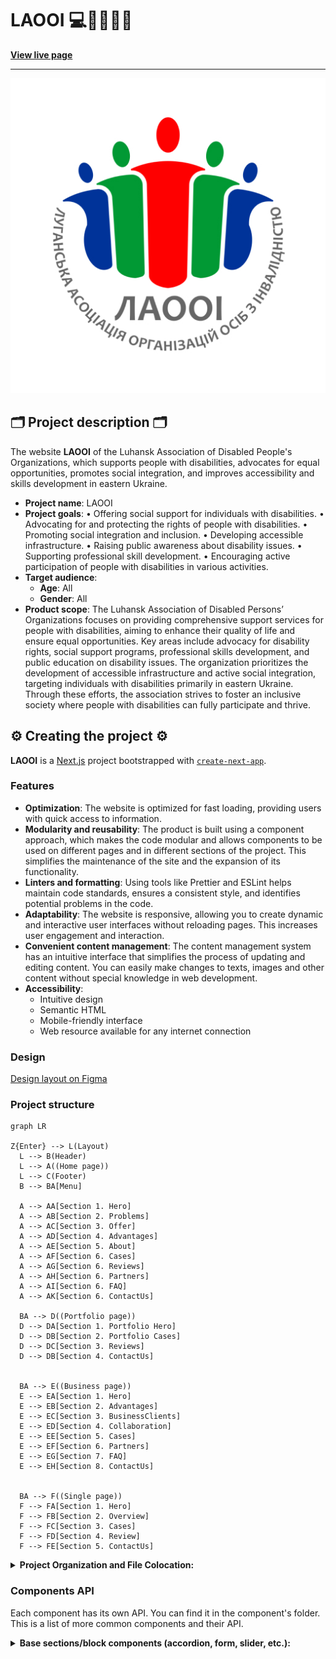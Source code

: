 # LAOOI 💻🧩👨🏿‍💻

**[View live page](https://laooi.org/)**

---

![Site image](./public/meta/og-image.jpg)

## 🗂️ Project description 🗂️

The website **LAOOI** of the Luhansk Association of Disabled People's
Organizations, which supports people with disabilities, advocates for equal
opportunities, promotes social integration, and improves accessibility and
skills development in eastern Ukraine.

- **Project name**: LAOOI
- **Project goals**: • Offering social support for individuals with
  disabilities. • Advocating for and protecting the rights of people with
  disabilities. • Promoting social integration and inclusion. • Developing
  accessible infrastructure. • Raising public awareness about disability issues.
  • Supporting professional skill development. • Encouraging active
  participation of people with disabilities in various activities.
- **Target audience**:
  - **Age**: All
  - **Gender**: All
- **Product scope**: The Luhansk Association of Disabled Persons’ Organizations
  focuses on providing comprehensive support services for people with
  disabilities, aiming to enhance their quality of life and ensure equal
  opportunities. Key areas include advocacy for disability rights, social
  support programs, professional skills development, and public education on
  disability issues. The organization prioritizes the development of accessible
  infrastructure and active social integration, targeting individuals with
  disabilities primarily in eastern Ukraine. Through these efforts, the
  association strives to foster an inclusive society where people with
  disabilities can fully participate and thrive.

## ⚙️ Creating the project ⚙️

**LAOOI** is a [Next.js](https://nextjs.org/) project bootstrapped with
[`create-next-app`](https://github.com/vercel/next.js/tree/canary/packages/create-next-app).

### Features

- **Optimization**: The website is optimized for fast loading, providing users
  with quick access to information.
- **Modularity and reusability**: The product is built using a component
  approach, which makes the code modular and allows components to be used on
  different pages and in different sections of the project. This simplifies the
  maintenance of the site and the expansion of its functionality.
- **Linters and formatting**: Using tools like Prettier and ESLint helps
  maintain code standards, ensures a consistent style, and identifies potential
  problems in the code.
- **Adaptability**: The website is responsive, allowing you to create dynamic
  and interactive user interfaces without reloading pages. This increases user
  engagement and interaction.
- **Convenient content management**: The content management system has an
  intuitive interface that simplifies the process of updating and editing
  content. You can easily make changes to texts, images and other content
  without special knowledge in web development.
- **Accessibility**:
  - Intuitive design
  - Semantic HTML
  - Mobile-friendly interface
  - Web resource available for any internet connection

### Design

[Design layout on Figma](https://www.figma.com/design/v3lhwJRtxWSqhLP4KkTNgk/Сайт-для-ЛАООІ?node-id=2-10&t=tTa3RbrP3hQlmQOc-1)

### Project structure

```mermaid
graph LR

Z{Enter} --> L(Layout)
  L --> B(Header)
  L --> A((Home page))
  L --> C(Footer)
  B --> BA[Menu]

  A --> AA[Section 1. Hero]
  A --> AB[Section 2. Problems]
  A --> AC[Section 3. Offer]
  A --> AD[Section 4. Advantages]
  A --> AE[Section 5. About]
  A --> AF[Section 6. Cases]
  A --> AG[Section 6. Reviews]
  A --> AH[Section 6. Partners]
  A --> AI[Section 6. FAQ]
  A --> AK[Section 6. ContactUs]

  BA --> D((Portfolio page))
  D --> DA[Section 1. Portfolio Hero]
  D --> DB[Section 2. Portfolio Cases]
  D --> DC[Section 3. Reviews]
  D --> DB[Section 4. ContactUs]


  BA --> E((Business page))
  E --> EA[Section 1. Hero]
  E --> EB[Section 2. Advantages]
  E --> EC[Section 3. BusinessClients]
  E --> ED[Section 4. Collaboration]
  E --> EE[Section 5. Cases]
  E --> EF[Section 6. Partners]
  E --> EG[Section 7. FAQ]
  E --> EH[Section 8. ContactUs]


  BA --> F((Single page))
  F --> FA[Section 1. Hero]
  F --> FB[Section 2. Overview]
  F --> FC[Section 3. Cases]
  F --> FD[Section 4. Review]
  F --> FE[Section 5. ContactUs]

```

<details>

<summary><b>Project Organization and File Colocation: </b></summary>

<br/>

```

|-- public -> static files
|-- src -> source directory with the main application code
  |-- actions -> asynchronous functions that are executed on the server
  |-- app -> pages and routing
    |-- / --> routing group for main UI
    |-- (portfolio) --> routing group for portfolio UI
    |-- (business) --> routing group for business UI
    |-- (single-page) --> routing group for dynamic page UI
  |-- components -> folder with reusable components
    |-- base -> base sections/block components (accordion, form, slider, etc.)
    |-- ui -> small reusable components (button, modal, etc.)
      |-- NameComponent -> folders for each component
        |-- NameComponent.tsx -> main component
        |-- NameComponent.module.css -> file for special components styles
        |-- index.ts -> file for re-export
        |-- types.ts -> file for special components types (props)
  |-- layout -> components that are used as a main template (header, footer)
  |-- sections -> folder with section components
  |-- data -> static data for the project (json)
  |-- types -> folder with reusable type definitions
  |-- utils -> additional reusable functions

```

</details>

### Components API

Each component has its own API. You can find it in the component's folder. This
is a list of more common components and their API.

<details>

<summary><b>Base sections/block components (accordion, form, slider, etc.): </b></summary>

<br/>

- #### AccessMenu

The component is a drop-down menu that contains buttons for controlling text
magnification, using grayscale, and underlining links throughout the site.

| Prop   | Default     | Description                                                    |
| ------ | ----------- | -------------------------------------------------------------- |
| `dict` | `undefined` | required, `IDictionary`, data stored in the project dictionary |

- #### AccordionMenu

A component that creates a list of collapsible link items, allowing users to
expand or collapse nested links.

| Prop          | Default     | Description                                                                                                                     |
| ------------- | ----------- | ------------------------------------------------------------------------------------------------------------------------------- |
| `children`    | `undefined` | required, Built-in ReactNode components                                                                                         |
| `data`        | `undefined` | required, `Array<{ title: string; name: string }>` - an array of objects containing `title` and `name` for each accordion item. |
| `handleClose` | `undefined` | required, A callback function that is triggered to close the accordion menu. It does not take any parameters.                   |

- #### BlogGallery

Description of the component and its purpose

| Prop   | Default | Description                    |
| ------ | ------- | ------------------------------ |
| `prop` | `value` | required/optional, description |

- #### FooterBasement

A component that displays the footer's bottom section with customizable policy
text, copyright information, and developer credits. This component is
responsive, arranging content in a column layout on small screens and switching
to a row layout on larger screens.

| Prop   | Type              | Default     | Description                                                                                               |
| ------ | ----------------- | ----------- | --------------------------------------------------------------------------------------------------------- |
| `data` | `IFooterBasement` | `undefined` | **required**, an object containing `policy` and `developers` text content for the footer.                 |
| `name` | `string`          | `undefined` | **required**, the name or title to be displayed as copyright text, preceded by a copyright symbol (`©`). |

- #### FooterSocialList

A component that displays a list of social media icons in the footer section. It
presents a title for the social media group and renders each icon as a clickable
item linked to the corresponding social media platform.

| Prop    | Default     | Description                                                                                                                                                                 |
| ------- | ----------- | --------------------------------------------------------------------------------------------------------------------------------------------------------------------------- |
| `title` | `undefined` | **required**, `string`, the title displayed for the social media list.                                                                                                      |
| `data`  | `[]`        | **required**, `Array<{ settings: { href: string } }>` an array of objects containing the social media links. Each object must include a `settings` property with an `href`. |

- #### MainNavList

A component that renders the main navigation of a site with embedded links

| Prop          | Default     | Description                                                                                                                                                           |
| ------------- | ----------- | --------------------------------------------------------------------------------------------------------------------------------------------------------------------- |
| `lang`        | `undefined` | required, `string`, current site language                                                                                                                             |
| `mainNav`     | `undefined` | required, `Array<{ name: string; href: string, embedded?: IMainNavEmbedded[] }>` - an array of objects containing `name` and `href` and `embedded` for each nav item. |
| `handleClose` | `undefined` | required, A callback function that is triggered to close the accordion menu. It does not take any parameters.                                                         |

<br/>

<details>

<summary><b>ui components (link, title, etc.): </b></summary>

<br/>
- #### MainNavList

A component that renders the main navigation of a site with embedded links

| Prop          | Default     | Description                                                                                                                                                           |
| ------------- | ----------- | --------------------------------------------------------------------------------------------------------------------------------------------------------------------- |
| `lang`        | `undefined` | required, `string`, current site language                                                                                                                             |
| `mainNav`     | `undefined` | required, `Array<{ name: string; href: string, embedded?: IMainNavEmbedded[] }>` - an array of objects containing `name` and `href` and `embedded` for each nav item. |
| `handleClose` | `undefined` | required, A callback function that is triggered to close the accordion menu. It does not take any parameters.                                                         |

</details>

<br/>

<details>

<summary><b>ui components (link, title, etc.): </b></summary>

<br/>

- #### MediaList

A component that renders a gallery of media resource link cards

| Prop    | Default     | Description                                                                                                                                                     |
| ------- | ----------- | --------------------------------------------------------------------------------------------------------------------------------------------------------------- |
| `items` | `undefined` | required, `Array<{ img: string; cardLink: {href: string; labelCardLink: string;} }>` - an array of objects containing `img` and `cardLink` for each media item. |

- #### MobileMenu

A component that renders the main navigation and language switcher on mobile and
tablet devices

| Prop       | Default     | Description                                                                                                                                                           |
| ---------- | ----------- | --------------------------------------------------------------------------------------------------------------------------------------------------------------------- |
| `dict`     | `undefined` | required, `IDictionary`, data stored in the project dictionary                                                                                                        |
| `children` | `undefined` | required, Built-in ReactNode components                                                                                                                               |
| `logoAlt`  | `undefined` | required, `string`, img description                                                                                                                                   |
| `lang`     | `undefined` | required, `string`, current site language                                                                                                                             |
| `mainNav`  | `undefined` | required, `Array<{ name: string; href: string, embedded?: IMainNavEmbedded[] }>` - an array of objects containing `name` and `href` and `embedded` for each nav item. |

- #### PartnersSliderWrap

Wrapper component for the slider in the partners section

| Prop        | Default     | Description                                                                                                                        |
| ----------- | ----------- | ---------------------------------------------------------------------------------------------------------------------------------- |
| `data`      | `undefined` | required, required, `Array<{ img: string; name: string}>` - an array of objects containing `img` and `name` for each partner item. |
| `className` | `undefined` | optional, `string`, adds custom css class to the Button component.                                                                 |

- #### TargetSliderWrap

Wrapper component for the slider in the target section

| Prop           | Default     | Description                                                                                                |
| -------------- | ----------- | ---------------------------------------------------------------------------------------------------------- |
| `targetGroups` | `undefined` | required, required, `Array<{ text: string}>` - an array of objects containing `text` for each target item. |
| `className`    | `undefined` | optional, `string`, adds custom css class to the Button component.                                         |

</details>

<br/>

<details>

<summary><b>Small reusable components (button, modal, etc.):</b></summary>

<br/>

- #### Accordion

A component that renders a list of collapsible accordion items, allowing users
to expand or collapse content sections.

| Prop        | Default     | Description                                                                                                                     |
| ----------- | ----------- | ------------------------------------------------------------------------------------------------------------------------------- |
| `data`      | `undefined` | required, `Array<{ title: string; text: string }>` - an array of objects containing `title` and `text` for each accordion item. |
| `className` | `undefined` | optional, `string`, adds custom css class to the Button component.                                                              |

- #### ButtonLink

A button component styled as a button but capable of rendering either as a
button or a link, depending on the settings.

| Prop        | Default     | Description                                                                                                                                               |
| ----------- | ----------- | --------------------------------------------------------------------------------------------------------------------------------------------------------- |
| `children`  | `undefined` | required, Built-in ReactNode components, an button content                                                                                                |
| `typeStyle` | `primary`   | optional, can take the value `primary` `secondary` `light` `transparent`, changes the design of the button                                                |
| `icon`      | `true`      | optional, `boolean`, display arrow icon                                                                                                                   |
| `type`      | `undefined` | required, `link` or `button`, Specifies which tag to render                                                                                               |
| `settings`  | `undefined` | required, `Object`, Settings for link `{href: required string, external: required string}` or button `{action: required function}` depending on prop type |
| `className` | `undefined` | optional, `string`, adds custom css class to the Button component.                                                                                        |

- #### CircleButton

A circular button component designed to display content within a round button
and handle click actions.

| Prop        | Default     | Description                                                                                      |
| ----------- | ----------- | ------------------------------------------------------------------------------------------------ |
| `children`  | `undefined` | required, `ReactNode`, defines the content inside the button                                     |
| `action`    | `undefined` | required, `() => void`, function triggered when the button is clicked                            |
| `className` | `undefined` | optional, `string`, adds a custom CSS class to the CircleButton component for additional styling |

- #### DateStamp

Component that displays the creation date of news, events, articles

| Prop       | Default     | Description                             |
| ---------- | ----------- | --------------------------------------- |
| `children` | `undefined` | required, Built-in ReactNode components |

- #### DropdownMenu

The component is a drop-down menu that can contain button or link elements.

| Prop             | Default        | Description                                                                             |
| ---------------- | -------------- | --------------------------------------------------------------------------------------- |
| `children`       | `undefined`    | required, `ReactNode`, accepts a button component that will open a menu when clicked    |
| `dataForButtons` | `undefined`    | optional, `Array`, array of objects with settings and data of menu button elements      |
| `dataForLinks`   | `undefined`    | optional, `Array`, array of objects with settings and data of menu link items           |
| `menuPosition`   | `bottom start` | optional, `string`, a line with a list of pages from which the menu location is counted |

- #### FooterNavList

A component that displays a list of navigation links in the footer section. It
presents a title for the navigation group and renders each link as a clickable
item.

| Prop       | Default     | Description                                                                                                                                                         |
| ---------- | ----------- | ------------------------------------------------------------------------------------------------------------------------------------------------------------------- |
| `children` | `undefined` | **required**, `ReactNode`, the title displayed for the navigation list.                                                                                             |
| `data`     | `[]`        | **required**, `IFooterNavEmbedded[]`, an array of objects containing the navigation links. Each object must include `name` (string) and `href` (string) properties. |
| `lang`     | `undefined` | required, `string`, current site language                                                                                                                           |

- #### Gallery

Component for displaying image cards for sections

| Prop   | Default     | Description                                                                                                                     |
| ------ | ----------- | ------------------------------------------------------------------------------------------------------------------------------- |
| `data` | `undefined` | required, required, `Array<{ src: string; alt: string}>` - an array of objects containing `src` and `alt` for each target item. |

- #### LangSwitcher

A component that displays the current site language and provides the ability to
change languages ​​to Ukrainian or English

| Prop       | Default     | Description                                    |
| ---------- | ----------- | ---------------------------------------------- |
| `lang`     | `undefined` | required, `string`, current site language      |
| `langCode` | `undefined` | required, `string`, static data, language code |

- #### Logo

Company Logo component, the logo image is wrapped in a link that leads to the
main page of the site

| Prop             | Default     | Description                                                                               |
| ---------------- | ----------- | ----------------------------------------------------------------------------------------- |
| `lang`           | `undefined` | required, `string`, current site language                                                 |
| `logoAlt`        | `undefined` | required, `string`, static data, description of the company logo image                    |
| `classNameImage` | `undefined` | optional, `string`, adds a custom CSS class to the link component for additional styling  |
| `classNameLink`  | `undefined` | optional, `string`, adds a custom CSS class to the image component for additional styling |

- #### MediaCard

Component card for the media section

| Prop       | Default     | Description                                            |
| ---------- | ----------- | ------------------------------------------------------ |
| `img`      | `undefined` | required, `string`, path to img                        |
| `cardLink` | `undefined` | required, `string`, link to an external media resource |

- #### NavEmbeddedLink

Component - main navigation nested link

| Prop          | Default     | Description                                                                                                   |
| ------------- | ----------- | ------------------------------------------------------------------------------------------------------------- |
| `data`        | `undefined` | required, `IMainNavEmbedded[]` - an array of objects for each nav item.                                       |
| `handleClose` | `undefined` | required, A callback function that is triggered to close the accordion menu. It does not take any parameters. |

- #### PartnersCard

Component card for the Partners section

| Prop   | Default     | Description                                      |
| ------ | ----------- | ------------------------------------------------ |
| `img`  | `undefined` | required, `string`, path to img                  |
| `name` | `undefined` | required, `string`, company name                 |
| `link` | `undefined` | required, `string`, link to an external resource |

- #### PostCard

Description of the component and its purpose

| Prop   | Default | Description                    |
| ------ | ------- | ------------------------------ |
| `prop` | `value` | required/optional, description |

- #### PostLabel

Description of the component and its purpose

| Prop   | Default | Description                    |
| ------ | ------- | ------------------------------ |
| `prop` | `value` | required/optional, description |

- #### PostText

Description of the component and its purpose

| Prop   | Default | Description                    |
| ------ | ------- | ------------------------------ |
| `prop` | `value` | required/optional, description |

- #### ScrollToTopButton

Description of the component and its purpose

| Prop   | Default | Description                    |
| ------ | ------- | ------------------------------ |
| `prop` | `value` | required/optional, description |

- #### SearchInput

A component for entering search queries on a website. It has a separate state
for desktop devices, a button that appears when clicked.

| Prop          | Default     | Description                                                      |
| ------------- | ----------- | ---------------------------------------------------------------- |
| `placeholder` | `undefined` | required, `string`, placeholder                                  |
| `desktop`     | `undefined` | optional, `boolean` or `undefined`, enables desktop version mode |

- #### Slider

| Prop             | Default     | Description                                                                                               |
| ---------------- | ----------- | --------------------------------------------------------------------------------------------------------- |
| `slideComponent` | -           | required, `React.FC<any>`, It`s the component that will be rendered as side.                              |
| `slidesData`     | -           | required, `Record<string, any>[]`, It is a array with slide`s objects                                     |
| `section`        | -           | required, `cases`, `reviews`, `partners`, `advantages`, name of the section where slider will be rendered |
| `wrapClassName`  | `undefined` | optional, `string`, adds custom css class to the Swiper component.                                        |
| `slideClassName` | `undefined` | optional, `string`, adds custom css class to the SlideComponent component.                                |

- #### TargetCard

Component card for the Target section

| Prop   | Default     | Description              |
| ------ | ----------- | ------------------------ |
| `text` | `undefined` | required, `string`, text |

- #### Title

A versatile title component that renders a styled heading (`h1`, `h2`, etc.)
with customizable styles based on provided props.

| Prop        | Default     | Description                                                                                                                                   |
| ----------- | ----------- | --------------------------------------------------------------------------------------------------------------------------------------------- |
| `children`  | `undefined` | required, `ReactNode`, content displayed inside the title                                                                                     |
| `tag`       | `h2`        | optional, `string`, specifies the HTML tag to render as (`h1`, `h2`, `h3`, etc.)                                                              |
| `style`     | `second`    | optional, can take values `main`, `second`, or `third`, each representing different text styles for the title                                 |
| `className` | `undefined` | optional, `string`, adds custom CSS classes for additional styling on the title component                                                     |
| `hidden`    | `false`     | optional, `boolean`, if `true`, applies the `visually-hidden` class to hide the title visually while keeping it accessible for screen readers |

- #### TooltipMenu

A component that creates a list of collapsible link items, allowing users to
expand or collapse nested links.

| Prop          | Default     | Description                                                                                                   |
| ------------- | ----------- | ------------------------------------------------------------------------------------------------------------- |
| `children`    | `undefined` | required, Built-in ReactNode components                                                                       |
| `data`        | `undefined` | required, `IMainNavEmbedded[]` - an array of objects for each nav item.                                       |
| `handleClose` | `undefined` | required, A callback function that is triggered to close the accordion menu. It does not take any parameters. |

- #### VideoPlayer

Video player component. Plays videos of different sizes. A link to the video is
expected in the props

| Prop     | Default     | Description                                         |
| -------- | ----------- | --------------------------------------------------- |
| `url`    | `undefined` | required, `string`, value of the path to the video  |
| `poster` | `undefined` | required, `string`, value of the path to the poster |

]

### 🚧 Technology stack

- **Main technologies**:

  - Next.js (app router)
  - TypeScript
  - Tailwind CSS

- **Additional dependencies**:

  - Headless UI
  - Swiper
  - React Player
  - React Hook Form
  - React Hook Form Persist
  - React Number Format
  - Zod
  - Clsx
  - Googleapis
  - Graphql-request
  - Graphql

  ...full list of dependencies is available in `package.json` file.

## 🗃️ Deployment 🗃️

To deploy this project, you need to perform the following steps:

1. **Clone the repository**: Use the `git clone` command to clone this
   repository to your computer.
2. **Install the dependencies**: Open a terminal in the root of the project and
   run `npm install` or `yarn install` to install all required dependencies.
3. **Setting environment variables**: Create a `.env` file in the root folder
   and add the necessary environment variables that you need for the project
   according to the `.env.example` file.
4. **Run the application**: Run the `npm run dev` or `yarn dev` command to run
   the project on the local server.
5. **Deploy**: To deploy this project to a production server, use hosting
   platforms such as Vercel, Netlify, or others.

## 📱 Contacts 📱

**WDS** is ready to answer your questions and provide additional information:

- **Website**: [webdevsynergy.com.ua](https://www.webdevsynergy.com.ua)
- **Phone**: <a href="tel:+380665762413">+380665762413</a>
- **Email**: [wds.webdevsynergy@gmail.com](mailto:wds.webdevsynergy@gmail.com)
